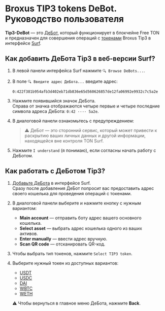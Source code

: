# Broxus TIP3 tokens DeBot. Руководство пользователя

**Tip3-DeBot** — это [ДеБот](/glossary.md#%D0%B4%D0%B5%D0%B1%D0%BE%D1%82), который функционирует в блокчейне Free TON и предназначен для совершения операций с [токенами](/glossary.md#%D1%82%D0%BE%D0%BA%D0%B5%D0%BD) Broxus Tip3 в интерфейсе [Surf](/glossary.md#surf).

## Как добавить ДеБота Tip3 в веб-версии Surf?

1. В левой панели интерфейса Surf нажмите `🔍 Browse DeBots...`.
2. В поле `🔍 Введите адрес ДеБота...` введите адрес:  
    ```
    0:422f381b954afb3d402eb71db836e65d560626857de12fa06992e9932c7c5a2e
    ```  
3. Нажмите появившийся значок ДеБота.  
Справа от значка отображаются четыре первые и четыре последние символа адреса ДеБота: `0:42 ···· 5a2e`.

4. В диалоговой панели ознакомьтесь с предупреждением:  
    > ⚠ ДеБот — это сторонний сервис, который может привести к раскрытию ваших личных данных и другой информации, находящейся вне контроля TON Surf.

5. Нажмите `I understand` (я понимаю), если согласны начать работу с ДеБотом.  

## Как работать с ДеБотом Tip3?
1. [Добавьте ДеБота](#как-добавить-дебота-tip3-в-веб-версии-surf) в интерфейсе Surf.  
Сразу после добавления ДеБот попросит вас предоставить адрес своего кошелька для проведения операций с токенами.

2. В диалоговой панели выберите и нажмите кнопку с нужным вариантом:  
    - **Main account** — отправить боту адрес вашего основного кошелька.
    - **Select asset** — выбрать адрес кошелька одного из ваших активов.
    - **Enter manually** — ввести адрес вручную.
    - **Scan QR code** — отсканировать QR-код.  

3. Чтобы выбрать тип токенов, нажмите `Select TIP3 token`.

4. Выберите нужный токен из доступных вариантов:  
    - [USDT](/glossary.md#usdt)
    - [USDC](/glossary.md#usdc-usd-coin)
    - [DAI](/glossary.md#dai-dai-stablecoin)
    - [WBTC](/glossary.md#wbtc-wrapped-bitcoin)
    - [WETH](/glossary.md#weth-wrapped-ether)
    
    ⚠ Чтобы вернуться в главное меню ДеБота, нажмите **Back**.
